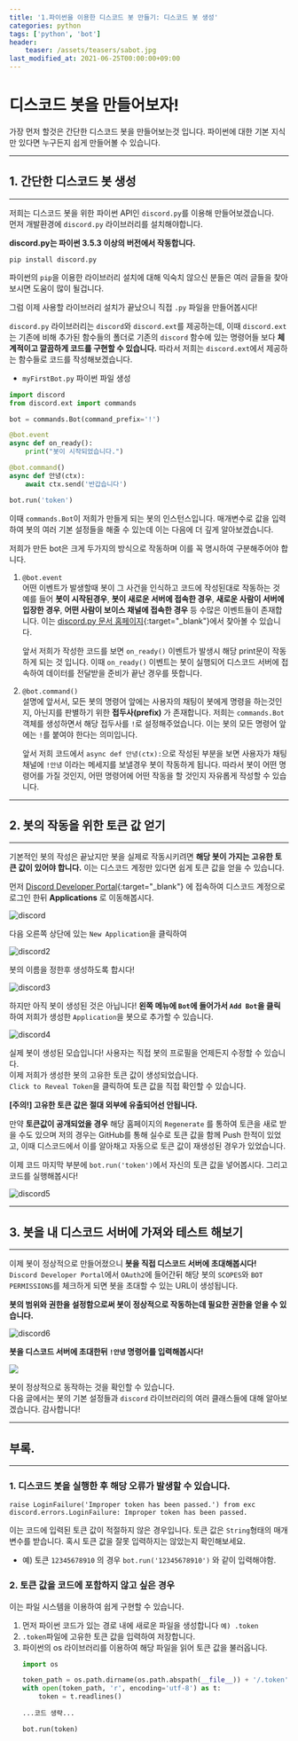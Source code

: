 ```yaml
---
title: '1.파이썬을 이용한 디스코드 봇 만들기: 디스코드 봇 생성'
categories: python
tags: ['python', 'bot']
header:
    teaser: /assets/teasers/sabot.jpg
last_modified_at: 2021-06-25T00:00:00+09:00
---
```

# 디스코드 봇을 만들어보자!

가장 먼저 할것은 간단한 디스코드 봇을 만들어보는것 입니다. 파이썬에 대한 기본 지식만 있다면 누구든지 쉽게 만들어볼 수 있습니다.
- - -
## 1. 간단한 디스코드 봇 생성
- - -
저희는 디스코드 봇을 위한 파이썬 API인 `discord.py`를 이용해 만들어보겠습니다.  
먼저 개발환경에 `discord.py` 라이브러리를 설치해야합니다.

__discord.py는 파이썬 3.5.3 이상의 버전에서 작동합니다.__

```
pip install discord.py 
```
파이썬의 `pip`을 이용한 라이브러리 설치에 대해 익숙치 않으신 분들은 여러 글들을 찾아보시면 도움이 많이 될겁니다.

그럼 이제 사용할 라이브러리 설치가 끝났으니 직접 `.py` 파일을 만들어봅시다!

`discord.py` 라이브러리는 `discord`와 `discord.ext`를 제공하는데, 이때 `discord.ext`는 기존에 비해 추가된 함수들의 폴더로 기존의 `discord` 함수에 있는 명령어들 보다 __체계적이고 깔끔하게 코드를 구현할 수 있습니다.__ 따라서 저희는 `discord.ext`에서 제공하는 함수들로 코드를 작성해보겠습니다.

* `myFirstBot.py`  파이썬 파일 생성

```python
import discord
from discord.ext import commands

bot = commands.Bot(command_prefix='!')

@bot.event
async def on_ready():
    print("봇이 시작되었습니다.")

@bot.command()
async def 안녕(ctx):
    await ctx.send('반갑습니다')

bot.run('token')
```

이때 `commands.Bot`이 저희가 만들게 되는 봇의 인스턴스입니다. 매개변수로 값을 입력하여 봇의 여러 기본 설정들을 해줄 수 있는데 이는 다음에 더 깊게 알아보겠습니다.

저희가 만든 bot은 크게 두가지의 방식으로 작동하며 이를 꼭 명시하여 구분해주어야 합니다.
1. `@bot.event`   
   어떤 이벤트가 발생할때 봇이 그 사건을 인식하고 코드에 작성된대로 작동하는 것  
   예를 들어 __봇이 시작된경우__, __봇이 새로운 서버에 접속한 경우__, __새로운 사람이 서버에 입장한 경우__, __어떤 사람이 보이스 채널에 접속한 경우__ 등 수많은 이벤트들이 존재합니다. 이는 [discord.py 문서 홈페이지](https://discordpy.readthedocs.io/en/latest/api.html?highlight=event#discord-api-events){:target="_blank"}에서 찾아볼 수 있습니다.  
     
   앞서 저희가 작성한 코드를 보면 `on_ready()` 이벤트가 발생시 해당 print문이 작동하게 되는 것 입니다. 이때 `on_ready()` 이벤트는 봇이 실행되어 디스코드 서버에 접속하여 데이터를 전달받을 준비가 끝난 경우를 뜻합니다.
   
2. `@bot.command()`   
   설명에 앞서서, 모든 봇의 명령어 앞에는 사용자의 채팅이 봇에게 명령을 하는것인지, 아닌지를 판별하기 위한 __접두사(prefix)__ 가 존재합니다. 저희는 `commands.Bot` 객체를 생성하면서 해당 접두사를 `!`로 설정해주었습니다. 이는 봇의 모든 명령어 앞에는 `!`를 붙여야 한다는 의미입니다.  

   앞서 저희 코드에서 `async def 안녕(ctx):`으로 작성된 부분을 보면 사용자가 채팅 채널에 `!안녕` 이라는 메세지를 보낼경우 봇이 작동하게 됩니다. 따라서 봇이 어떤 명령어를 가질 것인지, 어떤 명령어에 어떤 작동을 할 것인지 자유롭게 작성할 수 있습니다.

- - -
## 2. 봇의 작동을 위한 토큰 값 얻기
- - -
기본적인 봇의 작성은 끝났지만 봇을 실제로 작동시키려면 __해당 봇이 가지는 고유한 토큰 값이 있어야 합니다.__ 이는 디스코드 계정만 있다면 쉽게 토큰 값을 얻을 수 있습니다.

먼저 [Discord Developer Portal](https://discord.com/developers/docs/intro){:target="_blank"} 에 접속하여 디스코드 계정으로 로그인 한뒤 __Applications__ 로 이동해봅시다.  

![discord](https://user-images.githubusercontent.com/69145799/108463845-7bbae580-72c2-11eb-9fdf-cf79f7c426ea.png)

다음 오른쪽 상단에 있는 `New Application`을 클릭하여 

![discord2](https://user-images.githubusercontent.com/69145799/108464440-7c07b080-72c3-11eb-9e2b-4262b5424aff.png)

봇의 이름을 정한후 생성하도록 합시다!  

![discord3](https://user-images.githubusercontent.com/69145799/108464847-40211b00-72c4-11eb-9a2e-3079bfbc1f3a.png)

하지만 아직 봇이 생성된 것은 아닙니다! __왼쪽 메뉴에 `Bot`에 들어가서 `Add Bot`을 클릭__ 하여 저희가 생성한 `Application`을 봇으로 추가할 수 있습니다.

![discord4](https://user-images.githubusercontent.com/69145799/108465101-b9207280-72c4-11eb-8ffa-69f24e95fc43.png)

실제 봇이 생성된 모습입니다! 사용자는 직접 봇의 프로필을 언제든지 수정할 수 있습니다.  
이제 저희가 생성한 봇의 고유한 토큰 값이 생성되었습니다.  
`Click to Reveal Token`을 클릭하여 토큰 값을 직접 확인할 수 있습니다.  

__[주의!] 고유한 토큰 값은 절대 외부에 유출되어선 안됩니다.__  

만약 __토큰값이 공개되었을 경우__ 해당 홈페이지의 `Regenerate` 를 통하여 토큰을 새로 받을 수도 있으며 저의 경우는 GitHub를 통해 실수로 토큰 값을 함께 Push 한적이 있었고, 이때 디스코드에서 이를 알아채고 자동으로 토큰 값이 재생성된 경우가 있었습니다.  
  

이제 코드 마지막 부분에 `bot.run('token')`에서 자신의 토큰 값을 넣어봅시다.
그리고 코드를 실행해봅시다!  

![discord5](https://user-images.githubusercontent.com/69145799/108466326-c9d1e800-72c6-11eb-9147-ce7b57e3e8f0.png)  

- - -
## 3. 봇을 내 디스코드 서버에 가져와 테스트 해보기
- - -
이제 봇이 정상적으로 만들어졌으니 __봇을 직접 디스코드 서버에 초대해봅시다!__  
`Discord Developer Portal`에서 `OAuth2`에 들어간뒤 해당 봇의 `SCOPES`와 `BOT PERMISSIONS`를 체크하게 되면 봇을 초대할 수 있는 URL이 생성됩니다.  
  
__봇의 범위와 권한을 설정함으로써 봇이 정상적으로 작동하는데 필요한 권한을 얻을 수 있습니다.__


![discord6](https://user-images.githubusercontent.com/69145799/108466611-3cdb5e80-72c7-11eb-95cf-3b3360bb0290.png)

__봇을 디스코드 서버에 초대한뒤 `!안녕` 명령어를 입력해봅시다!__

![](https://user-images.githubusercontent.com/69145799/108467380-73fe3f80-72c8-11eb-937e-3809aeb58b48.png)

봇이 정상적으로 동작하는 것을 확인할 수 있습니다.  
다음 글에서는 봇의 기본 설정들과 `discord` 라이브러리의 여러 클래스들에 대해 알아보겠습니다. 감사합니다!

- - -
## 부록.
- - -
### 1. 디스코드 봇을 실행한 후 해당 오류가 발생할 수 있습니다.
```
raise LoginFailure('Improper token has been passed.') from exc
discord.errors.LoginFailure: Improper token has been passed.
```  

이는 코드에 입력된 토큰 값이 적절하지 않은 경우입니다. 토큰 값은 `String`형태의 매개변수를 받습니다. 혹시 토큰 값을 잘못 입력하지는 않았는지 확인해보세요.

* 예) 토큰 `12345678910` 의 경우 `bot.run('12345678910')` 와 같이 입력해야함.

### 2. 토큰 값을 코드에 포함하지 않고 싶은 경우

이는 파일 시스템을 이용하여 쉽게 구현할 수 있습니다.  
1. 먼저 파이썬 코드가 있는 경로 내에 새로운 파일을 생성합니다 `예) .token`
2. `.token`파일에 고유한 토큰 값을 입력하여 저장합니다.
3. 파이썬의 os 라이브러리를 이용하여 해당 파일을 읽어 토큰 값을 불러옵니다.
    ```python
    import os

    token_path = os.path.dirname(os.path.abspath(__file__)) + '/.token'
    with open(token_path, 'r', encoding='utf-8') as t:
        token = t.readlines()
       
    ...코드 생략...

    bot.run(token)
    
    ```
